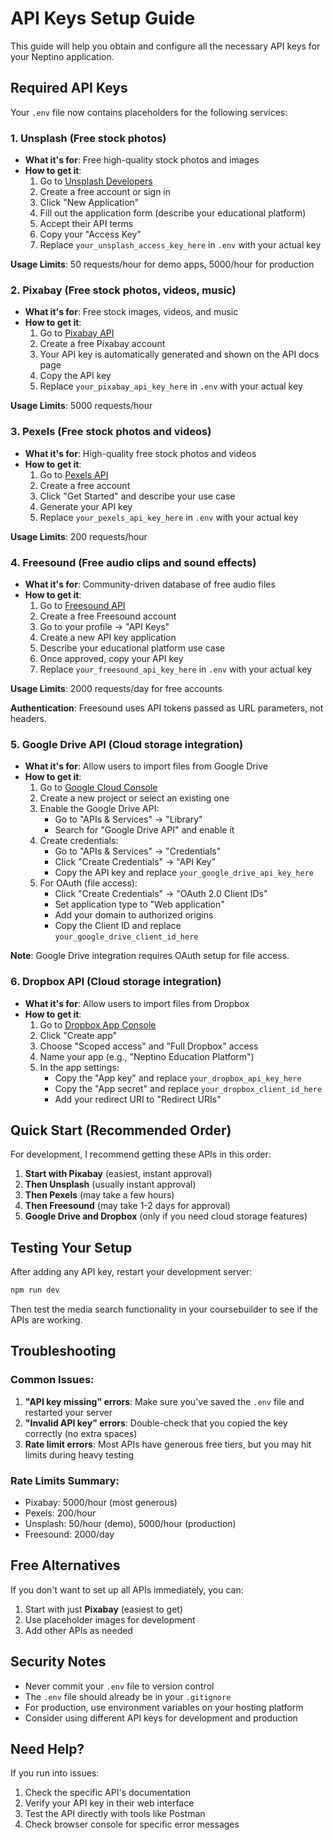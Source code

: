 # API Keys Setup Guide

This guide will help you obtain and configure all the necessary API keys for your Neptino application.

## Required API Keys

Your `.env` file now contains placeholders for the following services:

### 1. Unsplash (Free stock photos)
- **What it's for**: Free high-quality stock photos and images
- **How to get it**:
  1. Go to [Unsplash Developers](https://unsplash.com/developers)
  2. Create a free account or sign in
  3. Click "New Application"
  4. Fill out the application form (describe your educational platform)
  5. Accept their API terms
  6. Copy your "Access Key" 
  7. Replace `your_unsplash_access_key_here` in `.env` with your actual key

**Usage Limits**: 50 requests/hour for demo apps, 5000/hour for production

### 2. Pixabay (Free stock photos, videos, music)
- **What it's for**: Free stock images, videos, and music
- **How to get it**:
  1. Go to [Pixabay API](https://pixabay.com/api/docs/)
  2. Create a free Pixabay account
  3. Your API key is automatically generated and shown on the API docs page
  4. Copy the API key
  5. Replace `your_pixabay_api_key_here` in `.env` with your actual key

**Usage Limits**: 5000 requests/hour

### 3. Pexels (Free stock photos and videos)
- **What it's for**: High-quality free stock photos and videos
- **How to get it**:
  1. Go to [Pexels API](https://www.pexels.com/api/)
  2. Create a free account
  3. Click "Get Started" and describe your use case
  4. Generate your API key
  5. Replace `your_pexels_api_key_here` in `.env` with your actual key

**Usage Limits**: 200 requests/hour

### 4. Freesound (Free audio clips and sound effects)
- **What it's for**: Community-driven database of free audio files
- **How to get it**:
  1. Go to [Freesound API](https://freesound.org/help/developers/)
  2. Create a free Freesound account
  3. Go to your profile → "API Keys"
  4. Create a new API key application
  5. Describe your educational platform use case
  6. Once approved, copy your API key
  7. Replace `your_freesound_api_key_here` in `.env` with your actual key

**Usage Limits**: 2000 requests/day for free accounts

**Authentication**: Freesound uses API tokens passed as URL parameters, not headers.

### 5. Google Drive API (Cloud storage integration)
- **What it's for**: Allow users to import files from Google Drive
- **How to get it**:
  1. Go to [Google Cloud Console](https://console.cloud.google.com/)
  2. Create a new project or select an existing one
  3. Enable the Google Drive API:
     - Go to "APIs & Services" → "Library"
     - Search for "Google Drive API" and enable it
  4. Create credentials:
     - Go to "APIs & Services" → "Credentials"
     - Click "Create Credentials" → "API Key"
     - Copy the API key and replace `your_google_drive_api_key_here`
  5. For OAuth (file access):
     - Click "Create Credentials" → "OAuth 2.0 Client IDs"
     - Set application type to "Web application"
     - Add your domain to authorized origins
     - Copy the Client ID and replace `your_google_drive_client_id_here`

**Note**: Google Drive integration requires OAuth setup for file access.

### 6. Dropbox API (Cloud storage integration)
- **What it's for**: Allow users to import files from Dropbox
- **How to get it**:
  1. Go to [Dropbox App Console](https://www.dropbox.com/developers/apps)
  2. Click "Create app"
  3. Choose "Scoped access" and "Full Dropbox" access
  4. Name your app (e.g., "Neptino Education Platform")
  5. In the app settings:
     - Copy the "App key" and replace `your_dropbox_api_key_here`
     - Copy the "App secret" and replace `your_dropbox_client_id_here`
     - Add your redirect URI to "Redirect URIs"

## Quick Start (Recommended Order)

For development, I recommend getting these APIs in this order:

1. **Start with Pixabay** (easiest, instant approval)
2. **Then Unsplash** (usually instant approval)
3. **Then Pexels** (may take a few hours)
4. **Then Freesound** (may take 1-2 days for approval)
5. **Google Drive and Dropbox** (only if you need cloud storage features)

## Testing Your Setup

After adding any API key, restart your development server:

```bash
npm run dev
```

Then test the media search functionality in your coursebuilder to see if the APIs are working.

## Troubleshooting

### Common Issues:

1. **"API key missing" errors**: Make sure you've saved the `.env` file and restarted your server
2. **"Invalid API key" errors**: Double-check that you copied the key correctly (no extra spaces)
3. **Rate limit errors**: Most APIs have generous free tiers, but you may hit limits during heavy testing

### Rate Limits Summary:
- Pixabay: 5000/hour (most generous)
- Pexels: 200/hour 
- Unsplash: 50/hour (demo), 5000/hour (production)
- Freesound: 2000/day

## Free Alternatives

If you don't want to set up all APIs immediately, you can:

1. Start with just **Pixabay** (easiest to get)
2. Use placeholder images for development
3. Add other APIs as needed

## Security Notes

- Never commit your `.env` file to version control
- The `.env` file should already be in your `.gitignore`
- For production, use environment variables on your hosting platform
- Consider using different API keys for development and production

## Need Help?

If you run into issues:
1. Check the specific API's documentation
2. Verify your API key in their web interface
3. Test the API directly with tools like Postman
4. Check browser console for specific error messages
